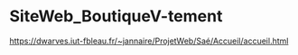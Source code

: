 # SiteWeb_BoutiqueV-tement

https://dwarves.iut-fbleau.fr/~jannaire/ProjetWeb/Saé/Accueil/accueil.html

